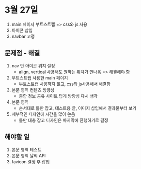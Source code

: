 # 3월 27일
1. main 페이지 부트스트랩 => css와 js 사용
2. 아이콘 삽입
3. navbar 고정

## 문제점 - 해결
1. nav 안 아이콘 위치 설정
    - align, vertical 사용해도 원하는 위치가 안나옴 => 해결해야 함
2. 부트스트랩 사용한 main 페이지
    - 부트스트랩 사용하지 않고, css와 js사용해서 해결함
3. 본문 영역 컨텐츠 방향성
    - 종합 정보 공유 사이트 답게 방향성 다시 생각
4. 본문 영역
    - 순서대로 틀만 잡고, 테스트용 글, 이미지 삽입해서 결과물부터 보기
5. 세부적인 디자인에 시간을 많이 쏟음
    - 틀만 대충 잡고 디자인은 마지막에 진행하기로 결정

## 해야할 일
1. 본문 영역 테스트
2. 본문 영역 날씨 API
3. favicon 결정 후 삽입 